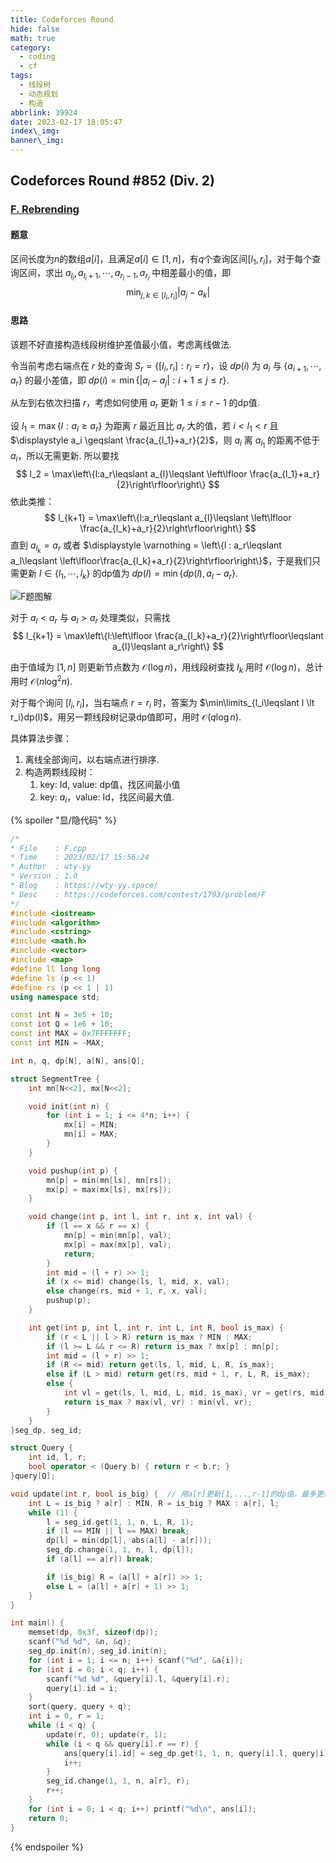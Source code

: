 ```yaml
---
title: Codeforces Round
hide: false
math: true
category:
  - coding
  - cf
tags:
  - 线段树
  - 动态规划
  - 构造
abbrlink: 39924
date: 2023-02-17 18:05:47
index\_img:
banner\_img:
---
```


## Codeforces Round #852 (Div. 2)
### [F. Rebrending](https://codeforces.com/contest/1793/problem/F)

#### 题意
区间长度为$n$的数组$a[i]$，且满足$a[i]\in[1,n]$，有$q$个查询区间$[l_1,r_i]$，对于每个查询区间，求出
$a_{l_i},a_{l_i+1},\cdots, a_{r_i-1},a_{r_i}$ 中相差最小的值，即
$$
\min_{j,k\in[l_i,r_i]} |a_j-a_k|
$$

#### 思路
该题不好直接构造线段树维护差值最小值，考虑离线做法.

令当前考虑右端点在 $r$ 处的查询 $S_r = \{[l_i,r_i]: r_i = r\}$，设 $dp(i)$ 为 $a_i$ 与 $\{a_{i+1},\cdots, a_r\}$ 的最小差值，即 $dp(i) = \min\{|a_i-a_j|:i+1\leqslant j\leqslant r\}$.

从左到右依次扫描 $r$，考虑如何使用 $a_r$ 更新 $1\leqslant i\leqslant r-1$ 的dp值.

设 $l_1 = \max\{l:a_l\geqslant a_r\}$ 为距离 $r$ 最近且比 $a_r$ 大的值，若 $i \lt l_1 \lt r$ 且 $\displaystyle a_i \geqslant \frac{a_{l_1}+a_r}{2}$，则 $a_i$ 离 $a_{l_1}$ 的距离不低于 $a_i$，所以无需更新. 所以要找
$$
l_2 = \max\left\{l:a_r\leqslant a_{l}\leqslant \left\lfloor \frac{a_{l_1}+a_r}{2}\right\rfloor\right\}
$$
依此类推：
$$
l_{k+1} = \max\left\{l:a_r\leqslant a_{l}\leqslant \left\lfloor \frac{a_{l_k}+a_r}{2}\right\rfloor\right\}
$$
直到 $a_{l_k} = a_r$ 或者 $\displaystyle \varnothing = \left\{l : a_r\leqslant a_l\leqslant \left\lfloor\frac{a_{l_k}+a_r}{2}\right\rfloor\right\}$，于是我们只需更新 $l\in\{l_1,\cdots, l_k\}$ 的dp值为 $dp(l) = \min\{dp(l), a_l-a_r\}$.

![F题图解](/figures/CF/852_F.jpg)

对于 $a_l \lt a_r$ 与 $a_l > a_r$ 处理类似，只需找
$$
l_{k+1} = \max\left\{l:\left\lfloor \frac{a_{l_k}+a_r}{2}\right\rfloor\leqslant a_{l}\leqslant a_r\right\}
$$

由于值域为 $[1,n]$ 则更新节点数为 $\mathcal{O}(\log n)$，用线段树查找 $l_k$ 用时 $\mathcal{O}(\log n)$，总计用时 $\mathcal{O}(n\log^2n)$.

对于每个询问 $[l_i,r_i]$，当右端点 $r=r_i$ 时，答案为 $\min\limits_{l_i\leqslant l \lt r_i}dp(l)$，用另一颗线段树记录dp值即可，用时 $\mathcal{O}(q\log n)$.

具体算法步骤：
1. 离线全部询问，以右端点进行排序.
2. 构造两颗线段树：
    1. key: Id, value: dp值，找区间最小值
    2. key: $a_i$，value: Id，找区间最大值.

{% spoiler "显/隐代码" %}
```cpp
/*
* File    : F.cpp
* Time    : 2023/02/17 15:56:24
* Author  : wty-yy
* Version : 1.0
* Blog    : https://wty-yy.space/
* Desc    : https://codeforces.com/contest/1793/problem/F
*/
#include <iostream>
#include <algorithm>
#include <cstring>
#include <math.h>
#include <vector>
#include <map>
#define ll long long
#define ls (p << 1)
#define rs (p << 1 | 1)
using namespace std;

const int N = 3e5 + 10;
const int Q = 1e6 + 10;
const int MAX = 0x7FFFFFFF;
const int MIN = -MAX;

int n, q, dp[N], a[N], ans[Q];

struct SegmentTree {
    int mn[N<<2], mx[N<<2];

    void init(int n) {
        for (int i = 1; i <= 4*n; i++) {
            mx[i] = MIN;
            mn[i] = MAX;
        }
    }

    void pushup(int p) {
        mn[p] = min(mn[ls], mn[rs]);
        mx[p] = max(mx[ls], mx[rs]);
    }

    void change(int p, int l, int r, int x, int val) {
        if (l == x && r == x) {
            mn[p] = min(mn[p], val);
            mx[p] = max(mx[p], val);
            return;
        }
        int mid = (l + r) >> 1;
        if (x <= mid) change(ls, l, mid, x, val);
        else change(rs, mid + 1, r, x, val);
        pushup(p);
    }

    int get(int p, int l, int r, int L, int R, bool is_max) {
        if (r < L || l > R) return is_max ? MIN : MAX;
        if (l >= L && r <= R) return is_max ? mx[p] : mn[p];
        int mid = (l + r) >> 1;
        if (R <= mid) return get(ls, l, mid, L, R, is_max);
        else if (L > mid) return get(rs, mid + 1, r, L, R, is_max);
        else {
            int vl = get(ls, l, mid, L, mid, is_max), vr = get(rs, mid + 1, r, mid + 1, R, is_max);
            return is_max ? max(vl, vr) : min(vl, vr);
        }
    }
}seg_dp, seg_id;

struct Query {
    int id, l, r;
    bool operator < (Query b) { return r < b.r; }
}query[Q];

void update(int r, bool is_big) {  // 用a[r]更新[1,...,r-1]的dp值，最多更新logn个
    int L = is_big ? a[r] : MIN, R = is_big ? MAX : a[r], l;
    while (1) {
        l = seg_id.get(1, 1, n, L, R, 1);
        if (l == MIN || l == MAX) break;
        dp[l] = min(dp[l], abs(a[l] - a[r]));
        seg_dp.change(1, 1, n, l, dp[l]);
        if (a[l] == a[r]) break;

        if (is_big) R = (a[l] + a[r]) >> 1;
        else L = (a[l] + a[r] + 1) >> 1;
    }
}

int main() {
    memset(dp, 0x3f, sizeof(dp));
    scanf("%d %d", &n, &q);
    seg_dp.init(n), seg_id.init(n);
    for (int i = 1; i <= n; i++) scanf("%d", &a[i]);
    for (int i = 0; i < q; i++) {
        scanf("%d %d", &query[i].l, &query[i].r);
        query[i].id = i;
    }
    sort(query, query + q);
    int i = 0, r = 1;
    while (i < q) {
        update(r, 0); update(r, 1);
        while (i < q && query[i].r == r) {
            ans[query[i].id] = seg_dp.get(1, 1, n, query[i].l, query[i].r, 0);
            i++;
        }
        seg_id.change(1, 1, n, a[r], r);
        r++;
    }
    for (int i = 0; i < q; i++) printf("%d\n", ans[i]);
    return 0;
}
```
{% endspoiler %}
